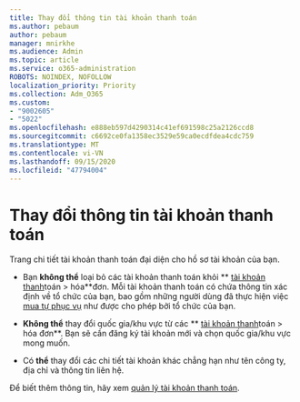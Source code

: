 ```yaml
---
title: Thay đổi thông tin tài khoản thanh toán
ms.author: pebaum
author: pebaum
manager: mnirkhe
ms.audience: Admin
ms.topic: article
ms.service: o365-administration
ROBOTS: NOINDEX, NOFOLLOW
localization_priority: Priority
ms.collection: Adm_O365
ms.custom:
- "9002605"
- "5022"
ms.openlocfilehash: e888eb597d4290314c41ef691598c25a2126ccd8
ms.sourcegitcommit: c6692ce0fa1358ec3529e59ca0ecdfdea4cdc759
ms.translationtype: MT
ms.contentlocale: vi-VN
ms.lasthandoff: 09/15/2020
ms.locfileid: "47794004"
---
```

# <a name="change-billing-account-information"></a>Thay đổi thông tin tài khoản thanh toán

Trang chi tiết tài khoản thanh toán đại diện cho hồ sơ tài khoản của bạn.

- Bạn **không thể** loại bỏ các tài khoản thanh toán khỏi ** [tài khoản thanh](https://go.microsoft.com/fwlink/p/?linkid=2084771)toán > hóa**đơn. Mỗi tài khoản thanh toán có chứa thông tin xác định về tổ chức của bạn, bao gồm những người dùng đã thực hiện việc [mua tự phục vụ](https://docs.microsoft.com/microsoft-365/commerce/subscriptions/manage-self-service-purchases-admins) như được cho phép bởi tổ chức của bạn. 

- **Không thể** thay đổi quốc gia/khu vực từ các ** [tài khoản thanh](https://go.microsoft.com/fwlink/p/?linkid=2084771)toán > hóa đơn**. Bạn sẽ cần đăng ký tài khoản mới và chọn quốc gia/khu vực mong muốn. 

- Có **thể** thay đổi các chi tiết tài khoản khác chẳng hạn như tên công ty, địa chỉ và thông tin liên hệ. 

Để biết thêm thông tin, hãy xem [quản lý tài khoản thanh toán](https://docs.microsoft.com/microsoft-365/commerce/manage-billing-accounts). 
